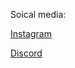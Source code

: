 Soical media:

[Instagram](https://www.instagram.com/bluecattlesoft/)

[Discord](https://discord.gg/xHSmfe9Bsz)
